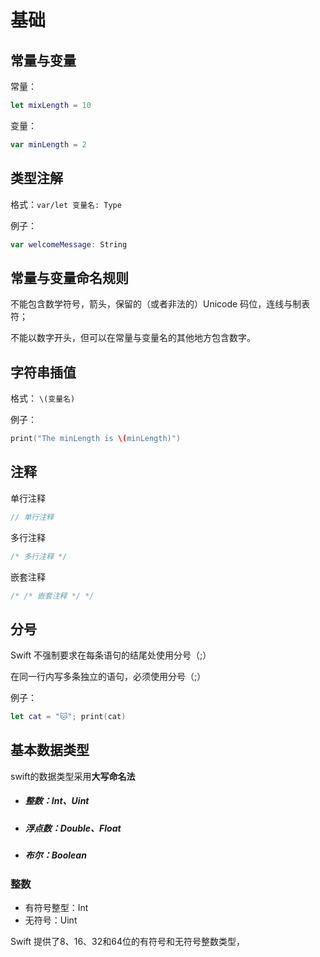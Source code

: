 # 基础

## 常量与变量

常量：

```swift
let mixLength = 10
```

变量：

```swift
var minLength = 2
```



## 类型注解

格式：`var/let 变量名: Type`

例子：

```swift
var welcomeMessage: String
```



## 常量与变量命名规则

不能包含数学符号，箭头，保留的（或者非法的）Unicode 码位，连线与制表符；

不能以数字开头，但可以在常量与变量名的其他地方包含数字。



## 字符串插值

格式： `\(变量名)`

例子：

```swift
print("The minLength is \(minLength)")
```



## 注释

单行注释

```swift
// 单行注释
```

多行注释

```swift
/* 多行注释 */
```

嵌套注释

```swift
/* /* 嵌套注释 */ */
```



## 分号

Swift 不强制要求在每条语句的结尾处使用分号（;）

在同一行内写多条独立的语句，必须使用分号（;）

例子：

```swift
let cat = "🐱"; print(cat)
```



## 基本数据类型

swift的数据类型采用**大写命名法**

- ##### 整数：Int、Uint

- ##### 浮点数：Double、Float

- ##### 布尔：Boolean

### 整数

- 有符号整型：Int
- 无符号：Uint

Swift 提供了8、16、32和64位的有符号和无符号整数类型，

